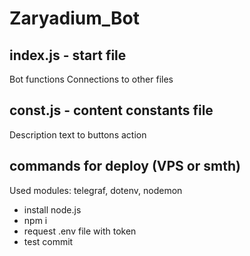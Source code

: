 # Zaryadium_Bot

## index.js - start file
Bot functions
Connections to other files

## const.js - content constants file
Description text to buttons action

## commands for deploy (VPS or smth)
Used modules: telegraf, dotenv, nodemon
- install node.js
- npm i
- request .env file with token
- test commit
